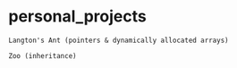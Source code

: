 # personal_projects

`Langton's Ant (pointers & dynamically allocated arrays)`

`Zoo (inheritance)`
